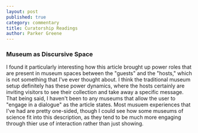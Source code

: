```yaml
---
layout: post
published: true
category: commentary
title: Curatorship Readings
author: Parker Greene
---
```

### Museum as Discursive Space

I found it particularly interesting how this article brought up power roles that are present in museum spaces between the "guests" and the "hosts," which is not something that I've ever thought about. I think the traditional museum setup definitely has these power dynamics, where the hosts certainly are inviting visitors to see their collection and take away a specific message. That being said, I haven't been to any museums that allow the user to "engage in a dialogue" as the article states. Most musuem experiences that I've had are pretty one-sided, though I could see how some museums of science fit into this description, as they tend to be much more engaging through thier use of interaction rather than just showing.


